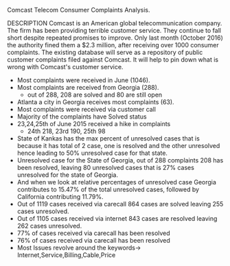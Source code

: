 Comcast Telecom Consumer Complaints Analysis.

DESCRIPTION
Comcast is an American global telecommunication company. The firm has been providing terrible customer service.
They continue to fall short despite repeated promises to improve. Only last month (October 2016) the authority fined them a $2.3 million, after receiving over 1000
consumer complaints. The existing database will serve as a repository of public customer complaints filed against Comcast.
It will help to pin down what is wrong with Comcast's customer service.

- Most complaints were received in June (1046).
 - Most complaints are received from Georgia (288).
     - out of 288, 208 are solved and 80 are still open
 - Atlanta a city in Georgia receives most complaints (63).
 - Most complaints were received via customer call
 - Majority of the complaints have Solved status
 - 23,24,25th of June 2015 received a hike in complaints
     - 24th 218, 23rd 190, 25th 98
 - State of Kankas has the max percent of unresolved cases that is because it has total of 2 case, one is resolved and the other unresolved hence leading to 50% unresolved case for that state.
 - Unresolved case for the State of Georgia, out of 288 complaints 208 has been resolved, leaving 80 unresolved cases that is 27% cases unresolved for the state of Georgia.
 - And when we look at relative percentages of unresolved case Georgia contributes to 15.47% of the total unresolved cases, followed by California contributing 11.79%.
 - Out of 1119 cases received via carecall 864 cases are solved leaving 255 cases unresolved.
 - Out of 1105 cases received via internet 843 cases are resolved leaving 262 cases unresolved.
 - 77% of cases received via carecall has been resolved
 - 76% of cases received via carecall has been resolved
 - Most Issues revolve around the keywords-> Internet,Service,Billing,Cable,Price
